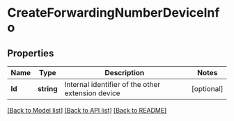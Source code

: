 # CreateForwardingNumberDeviceInfo

## Properties

Name | Type | Description | Notes
------------ | ------------- | ------------- | -------------
**Id** | **string** | Internal identifier of the other extension device | [optional] 

[[Back to Model list]](../README.md#documentation-for-models) [[Back to API list]](../README.md#documentation-for-api-endpoints) [[Back to README]](../README.md)


